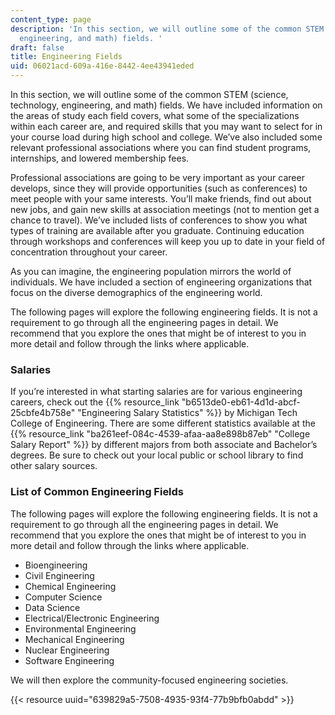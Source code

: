 ```yaml
---
content_type: page
description: 'In this section, we will outline some of the common STEM (science, technology,
  engineering, and math) fields. '
draft: false
title: Engineering Fields
uid: 06021acd-609a-416e-8442-4ee43941eded
---
```

In this section, we will outline some of the common STEM (science, technology, engineering, and math) fields. We have included information on the areas of study each field covers, what some of the specializations within each career are, and required skills that you may want to select for in your course load during high school and college. We’ve also included some relevant professional associations where you can find student programs, internships, and lowered membership fees.  

Professional associations are going to be very important as your career develops, since they will provide opportunities (such as conferences) to meet people with your same interests. You’ll make friends, find out about new jobs, and gain new skills at association meetings (not to mention get a chance to travel). We’ve included lists of conferences to show you what types of training are available after you graduate. Continuing education through workshops and conferences will keep you up to date in your field of concentration throughout your career.

As you can imagine, the engineering population mirrors the world of individuals. We have included a section of engineering organizations that focus on the diverse demographics of the engineering world.

The following pages will explore the following engineering fields. It is not a requirement to go through all the engineering pages in detail. We recommend that you explore the ones that might be of interest to you in more detail and follow through the links where applicable.

### **Salaries**

If you’re interested in what starting salaries are for various engineering careers, check out the {{% resource_link "b6513de0-eb61-4d1d-abcf-25cbfe4b758e" "Engineering Salary Statistics" %}} by Michigan Tech College of Engineering. There are some different statistics available at the {{% resource_link "ba261eef-084c-4539-afaa-aa8e898b87eb" "College Salary Report" %}} by different majors from both associate and Bachelor’s degrees. Be sure to check out your local public or school library to find other salary sources.

### **List of Common Engineering Fields**

The following pages will explore the following engineering fields. It is not a requirement to go through all the engineering pages in detail. We recommend that you explore the ones that might be of interest to you in more detail and follow through the links where applicable.

- Bioengineering
- Civil Engineering
- Chemical Engineering
- Computer Science
- Data Science
- Electrical/Electronic Engineering
- Environmental Engineering
- Mechanical Engineering
- Nuclear Engineering
- Software Engineering 

We will then explore the community-focused engineering societies.

{{< resource uuid="639829a5-7508-4935-93f4-77b9bfb0abdd" >}}